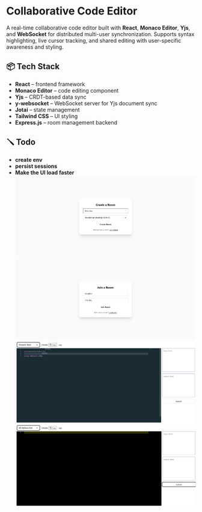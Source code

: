 # Collaborative Code Editor

A real-time collaborative code editor built with **React**, **Monaco Editor**, **Yjs**, and **WebSocket** for distributed multi-user synchronization. Supports syntax highlighting, live cursor tracking, and shared editing with user-specific awareness and styling.

## 📦 Tech Stack

- **React** – frontend framework
- **Monaco Editor** – code editing component
- **Yjs** – CRDT-based data sync
- **y-websocket** – WebSocket server for Yjs document sync
- **Jotai** – state management
- **Tailwind CSS** – UI styling
- **Express.js** – room management backend

## 🪛 Todo
- **create env**
- **persist sessions**
- **Make the UI load faster**
![Create Room UI](./snapshots/create-room.png)
![Join Room UI](./snapshots/join-room.png)
![Editor UI](./snapshots/editor1.png)
![Editor with collaborators](./snapshots/editor2.png)


